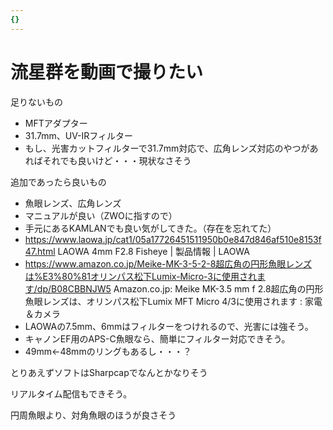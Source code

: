 ```yaml
---
{}
---
```

# 流星群を動画で撮りたい

足りないもの

- MFTアダプター  
- 31.7mm、UV-IRフィルター  
- もし、光害カットフィルターで31.7mm対応で、広角レンズ対応のやつがあればそれでも良いけど・・・現状なさそう  

追加であったら良いもの

- 魚眼レンズ、広角レンズ  
- マニュアルが良い（ZWOに指すので）  
- 手元にあるKAMLANでも良い気がしてきた。（存在を忘れてた）  
- https://www.laowa.jp/cat1/05a17726451511950b0e847d846af510e8153f47.html LAOWA 4mm F2.8 Fisheye | 製品情報 | LAOWA  
- https://www.amazon.co.jp/Meike-MK-3-5-2-8超広角の円形魚眼レンズは%E3%80%81オリンパス松下Lumix-Micro-3に使用されます/dp/B08CBBNJW5 Amazon.co.jp: Meike MK-3.5 mm f 2.8超広角の円形魚眼レンズは、オリンパス松下Lumix MFT Micro 4/3に使用されます : 家電＆カメラ  
- LAOWAの7.5mm、6mmはフィルターをつけれるので、光害には強そう。  
- キャノンEF用のAPS-C魚眼なら、簡単にフィルター対応できそう。  
- 49mm←48mmのリングもあるし・・・？  

とりあえずソフトはSharpcapでなんとかなりそう

リアルタイム配信もできそう。

円周魚眼より、対角魚眼のほうが良さそう